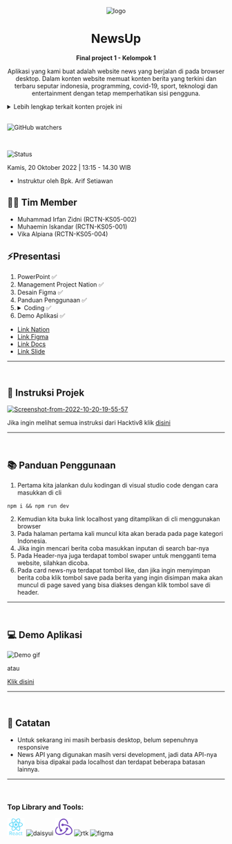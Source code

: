 <div align="center">
<img src="https://i.postimg.cc/fz2Kqddr/logo-news.png" alt="logo" width="200" height="auto" />
  <h1>NewsUp</h1>
  <p><b>Final project 1 - Kelompok 1</b></p>
  <p>Aplikasi yang kami buat adalah website news yang berjalan di pada browser desktop. Dalam konten website memuat konten berita yang terkini dan terbaru seputar indonesia, programming, covid-19, sport, teknologi dan entertainment dengan tetap memperhatikan sisi pengguna.
</p>
</div>

<details><summary>Lebih lengkap terkait konten projek ini</summary>
<ol>
<li>Design UI Concept: Blutarism</li>
<li>Font: Lora, Serif</li>
<li>Tab Pages:
<ul>
<li>Indonesia</li>
<li>Programming</li>
<li>Covid-19</li>
<li>Sport</li>
<li>Teknologi</li>
<li>Entertainment</li>
</ul>
</li>
<li>Component features:</li>
<ul>
<li>Save</li>
<li>Like</li>
<li>Search</li>
</ul>
<li>Behavior: dark & light theme</li>
<li>Modal: More (About Team Developer in Footer)</li>
<li>Loading Card</li>
<li>Pagination</li>
<li>Error message in section page if fetching data error</li>
</ol>
</details>
<br/>

![GitHub watchers](https://img.shields.io/github/watchers/MhinHub/Final-Projects_RCTN-Hacktiv8_SIB?label=Watch&style=social)


&nbsp;

![Status](https://img.shields.io/badge/Status-Sudah%20Mentoring-green?style=flat-square)

<p align="left">Kamis, 20 Oktober 2022 | 13:15 - 14.30 WIB</p>

* Instruktur oleh Bpk. Arif Setiawan
## 👨‍💻 Tim Member
* Muhammad Irfan Zidni  (RCTN-KS05-002)
* Muhaemin Iskandar     (RCTN-KS05-001)
* Vika Alpiana          (RCTN-KS05-004)


## ⚡Presentasi
    
1.  PowerPoint ✅
2.  Management Project Nation ✅
3.  Desain Figma ✅
4.  Panduan Penggunaan ✅
5.  <details>
    <summary>Coding ✅ </summary>
    <ul>
    <li>Setup code</li>
    <li>Install Library</li>
    <li>Structur Projek</li>
    <li>Component</li>
    <li>Page</li>
    <li>Database - Local Storage</li>
    </ul>
    </details>
6. Demo Aplikasi ✅  

* [Link Nation](https://bit.ly/NotionKelompok1)
* [Link Figma](https://bit.ly/FigmaKelompok1-Pro1)
* [Link Docs](https://docs.google.com/presentation/d/1OuXdC9LmQb2hXWRO8KAHQcqH7hFAh2ck/edit#slide=id.g16f2329b80f_0_65)
* [Link Slide](https://docs.google.com/document/d/1j7M-2xioHbWPDcZz2nQ3EkX0exc01ug2QQxC55giBEE/edit?usp=sharing)
___
&nbsp;
## 📜 Instruksi Projek
<a href="https://ibb.co/F5ZZxpG"><img src="https://i.ibb.co/48vvmkB/Screenshot-from-2022-10-20-19-55-57.png" alt="Screenshot-from-2022-10-20-19-55-57" border="0"></a>

Jika ingin melihat semua instruksi dari Hacktiv8 klik [disini](https://cdn.thinkific.com/assets/pdf.js/2.7.570/web/viewer.html?file=https://import.cdn.thinkific.com/236035/courses/1426389/FinalProject1ReactKampusMerdeka-211004-185017.pdf)
___
&nbsp;
## 📚 Panduan Penggunaan
1. Pertama kita jalankan dulu kodingan di visual studio code dengan cara masukkan di cli

```bass
npm i && npm run dev
```

2. Kemudian kita buka link localhost yang ditamplikan di cli menggunakan browser
3. Pada halaman pertama kali muncul kita akan berada pada page kategori Indonesia.
4. Jika ingin mencari berita coba masukkan inputan di search bar-nya
5. Pada Header-nya juga terdapat tombol swaper untuk mengganti tema website, silahkan dicoba.
6. Pada card news-nya terdapat tombol like, dan jika ingin menyimpan berita coba klik tombol save pada berita yang ingin disimpan maka akan muncul di page saved yang bisa diakses dengan klik tombol save di header.
---
&nbsp;

## 💻️ Demo Aplikasi
![Demo gif](./dokumentasi/demo-newsup.gif)

atau

[Klik disini](./demo.html)


___
&nbsp;


## 📝 Catatan
*  Untuk sekarang ini masih berbasis desktop, belum sepenuhnya responsive
*  News API yang digunakan masih versi development, jadi data API-nya hanya bisa dipakai pada localhost dan terdapat beberapa batasan lainnya.

___
&nbsp;

<h3 align="left">Top Library and Tools:</h3>
<div align="left"> 
<img src="https://raw.githubusercontent.com/devicons/devicon/master/icons/react/react-original-wordmark.svg" alt="react" width="40" height="40"/>  
<img src="https://www.vectorlogo.zone/logos/tailwindcss/tailwindcss-icon.svg" alt="daisyui" width="40" height="40"/> 
<img src="https://raw.githubusercontent.com/devicons/devicon/master/icons/redux/redux-original.svg" alt="redux" width="40" height="40"/>
<img src="https://brandeps.com/logo-download/R/React-Router-logo-vector-01.svg" alt="rtk" width="40" height="40"/> 
<img src="https://www.vectorlogo.zone/logos/figma/figma-icon.svg" alt="figma" width="40" height="40"/> 
</div>

